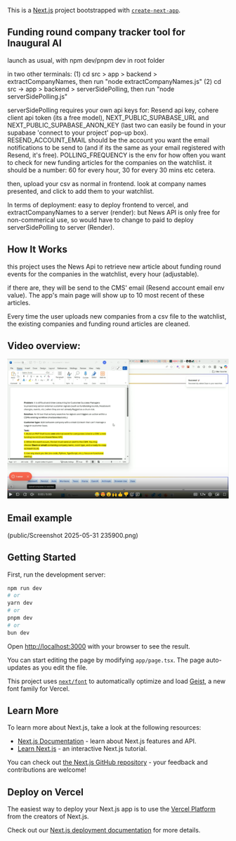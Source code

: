 This is a [Next.js](https://nextjs.org) project bootstrapped with [`create-next-app`](https://nextjs.org/docs/app/api-reference/cli/create-next-app).


## Funding round company tracker tool for Inaugural AI

launch as usual, with npm dev/pnpm dev in root folder

in two other terminals:
  (1) cd src > app > backend > extractCompanyNames, then run "node extractCompanyNames.js"
  (2) cd src -> app > backend > serverSidePolling, then run "node serverSidePolling.js"

serverSidePolling requires your own api keys for: Resend api key, cohere client api token (its a free model), NEXT_PUBLIC_SUPABASE_URL and NEXT_PUBLIC_SUPABASE_ANON_KEY (last two can easily be found in your supabase 'connect to your project' pop-up box). RESEND_ACCOUNT_EMAIL should be the account you want the email notifications to be send to (and if its the same as your email registered with Resend, it's free). POLLING_FREQUENCY is the env for how often you want to check for new funding articles for the companies on the watchlist. it should be a number: 60 for every hour, 30 for every 30 mins etc cetera.


then, upload your csv as normal in frontend. look at company names presented, and click to add them to your watchlist.

In terms of deployment: easy to deploy frontend to vercel, and extractCompanyNames to a server (render): but News API is only free for non-commerical use, so would have to change to paid to deploy serverSidePolling to server (Render). 

## How It Works

this project uses the News Api to retrieve new article about funding round events for the companies in the watchlist, every hour (adjustable).

if there are, they will be send to the CMS' email (Resend account email env value). The app's main page will show up to 10 most recent of these articles.

Every time the user uploads new companies from a csv file to the watchlist, the existing companies and funding round articles are cleaned. 

## Video overview:

[![Watch demo](public/Screenshot%202025-05-31%20233918.png)](https://www.loom.com/share/feed626da70c4e4e93ab3ae34d87d832?sid=3ff5eab6-741f-44ef-9275-c5e7bd3f2440)

## Email example

(public/Screenshot 2025-05-31 235900.png)


## Getting Started

First, run the development server:

```bash
npm run dev
# or
yarn dev
# or
pnpm dev
# or
bun dev
```

Open [http://localhost:3000](http://localhost:3000) with your browser to see the result.

You can start editing the page by modifying `app/page.tsx`. The page auto-updates as you edit the file.

This project uses [`next/font`](https://nextjs.org/docs/app/building-your-application/optimizing/fonts) to automatically optimize and load [Geist](https://vercel.com/font), a new font family for Vercel.

## Learn More

To learn more about Next.js, take a look at the following resources:

- [Next.js Documentation](https://nextjs.org/docs) - learn about Next.js features and API.
- [Learn Next.js](https://nextjs.org/learn) - an interactive Next.js tutorial.

You can check out [the Next.js GitHub repository](https://github.com/vercel/next.js) - your feedback and contributions are welcome!

## Deploy on Vercel

The easiest way to deploy your Next.js app is to use the [Vercel Platform](https://vercel.com/new?utm_medium=default-template&filter=next.js&utm_source=create-next-app&utm_campaign=create-next-app-readme) from the creators of Next.js.

Check out our [Next.js deployment documentation](https://nextjs.org/docs/app/building-your-application/deploying) for more details.

